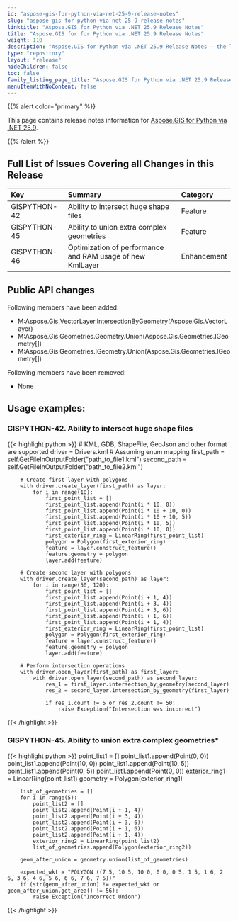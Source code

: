 ```yaml
---
id: "aspose-gis-for-python-via-net-25-9-release-notes"
slug: "aspose-gis-for-python-via-net-25-9-release-notes"
linktitle: "Aspose.GIS for Python via .NET 25.9 Release Notes"
title: "Aspose.GIS for for Python via .NET 25.9 Release Notes"
weight: 110
description: "Aspose.GIS for Python via .NET 25.9 Release Notes – the latest updates and fixes."
type: "repository"
layout: "release"
hideChildren: false
toc: false
family_listing_page_title: "Aspose.GIS for Python via .NET 25.9 Release Notes"
menuItemWithNoContent: false
---
```


{{% alert color="primary" %}}

This page contains release notes information for [Aspose.GIS for Python via .NET 25.9](https://pypi.org/project/aspose-gis-net/).

{{% /alert %}}

## **Full List of Issues Covering all Changes in this Release**

|**Key**     |**Summary**                                                                                                                                                      |**Category**|
|:-----------|:----------------------------------------------------------------------------------------------------------------------------------------------------------------|:-----------|
|GISPYTHON-42|Ability to intersect huge shape files                                                                                                                            |Feature     |
|GISPYTHON-45|Ability to union extra complex geometries                                                                                                                        |Feature     |
|GISPYTHON-46|Optimization of performance and RAM usage of new KmlLayer                                                                                                        |Enhancement |


## **Public API changes**
Following members have been added:
+ M:Aspose.Gis.VectorLayer.IntersectionByGeometry(Aspose.Gis.VectorLayer)
+ M:Aspose.Gis.Geometries.Geometry.Union(Aspose.Gis.Geometries.IGeometry[])
+ M:Aspose.Gis.Geometries.IGeometry.Union(Aspose.Gis.Geometries.IGeometry[])

Following members have been removed:

* None

## **Usage examples:**

### GISPYTHON-42. Ability to intersect huge shape files 
{{< highlight python >}}
        # KML, GDB, ShapeFile, GeoJson and other format are supported
        driver = Drivers.kml  # Assuming enum mapping
        first_path = self.GetFileInOutputFolder("path_to_file1.kml")
        second_path = self.GetFileInOutputFolder("path_to_file2.kml")

        # Create first layer with polygons
        with driver.create_layer(first_path) as layer:
            for i in range(10):
                first_point_list = []
                first_point_list.append(Point(i * 10, 0))
                first_point_list.append(Point(i * 10 + 10, 0))
                first_point_list.append(Point(i * 10 + 10, 5))
                first_point_list.append(Point(i * 10, 5))
                first_point_list.append(Point(i * 10, 0))
                first_exterior_ring = LinearRing(first_point_list)
                polygon = Polygon(first_exterior_ring)
                feature = layer.construct_feature()
                feature.geometry = polygon
                layer.add(feature)

        # Create second layer with polygons
        with driver.create_layer(second_path) as layer:
            for i in range(50, 120):
                first_point_list = []
                first_point_list.append(Point(i + 1, 4))
                first_point_list.append(Point(i + 3, 4))
                first_point_list.append(Point(i + 3, 6))
                first_point_list.append(Point(i + 1, 6))
                first_point_list.append(Point(i + 1, 4))
                first_exterior_ring = LinearRing(first_point_list)
                polygon = Polygon(first_exterior_ring)
                feature = layer.construct_feature()
                feature.geometry = polygon
                layer.add(feature)

        # Perform intersection operations
        with driver.open_layer(first_path) as first_layer:
            with driver.open_layer(second_path) as second_layer:
                res_1 = first_layer.intersection_by_geometry(second_layer)
                res_2 = second_layer.intersection_by_geometry(first_layer)

                if res_1.count != 5 or res_2.count != 50:
                    raise Exception("Intersection was incorrect")
{{< /highlight >}}

### GISPYTHON-45. Ability to union extra complex geometries*
{{< highlight python >}}
        point_list1 = []
        point_list1.append(Point(0, 0))
        point_list1.append(Point(10, 0))
        point_list1.append(Point(10, 5))
        point_list1.append(Point(0, 5))
        point_list1.append(Point(0, 0))
        exterior_ring1 = LinearRing(point_list1)
        geometry = Polygon(exterior_ring1)

        list_of_geometries = []
        for i in range(5):
            point_list2 = []
            point_list2.append(Point(i + 1, 4))
            point_list2.append(Point(i + 3, 4))
            point_list2.append(Point(i + 3, 6))
            point_list2.append(Point(i + 1, 6))
            point_list2.append(Point(i + 1, 4))
            exterior_ring2 = LinearRing(point_list2)
            list_of_geometries.append(Polygon(exterior_ring2))

        geom_after_union = geometry.union(list_of_geometries)

        expected_wkt = "POLYGON ((7 5, 10 5, 10 0, 0 0, 0 5, 1 5, 1 6, 2 6, 3 6, 4 6, 5 6, 6 6, 7 6, 7 5))"
        if (str(geom_after_union) != expected_wkt or geom_after_union.get_area() != 56):
            raise Exception("Incorrect Union")
{{< /highlight >}}